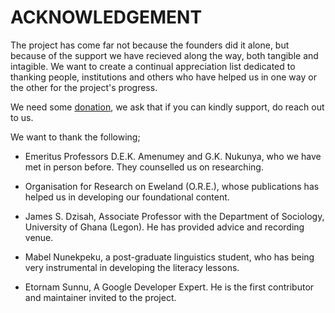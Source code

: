 # ACKNOWLEDGEMENT

The project has come far not because the founders did it alone, but because of the support we have recieved along the way, both tangible and intagible. We want to create a continual appreciation list dedicated to thanking people, institutions and others who have helped us in one way or the other for the project's progress. 

We need some [donation](https://drive.google.com/file/d/10gl1o6-928naqiFTMMYLVYI6dKCafpDw/view?usp=sharing), we ask that if you can kindly support, do reach out to us. 

We want to thank the following; 

- Emeritus Professors D.E.K. Amenumey and G.K. Nukunya, who we have met in person before. They counselled us on researching. 

- Organisation for Research on Eweland (O.R.E.), whose publications has helped us in developing our foundational content. 

- James S. Dzisah, Associate Professor with the Department of Sociology, University of Ghana (Legon). He has provided advice and recording venue. 

- Mabel Nunekpeku, a post-graduate linguistics student, who has being very instrumental in developing the literacy lessons. 

- Etornam Sunnu, A Google Developer Expert. He is the first contributor and maintainer invited to the project. 
